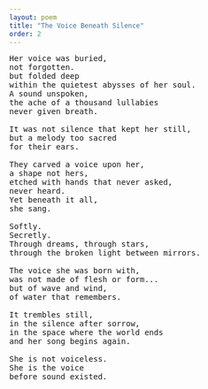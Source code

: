 ```yaml
---
layout: poem
title: "The Voice Beneath Silence"
order: 2
---
```


<pre>
Her voice was buried,
not forgotten.
but folded deep
within the quietest abysses of her soul.
A sound unspoken,
the ache of a thousand lullabies
never given breath.

It was not silence that kept her still,
but a melody too sacred
for their ears.

They carved a voice upon her,
a shape not hers,
etched with hands that never asked,
never heard.
Yet beneath it all,
she sang.

Softly.
Secretly.
Through dreams, through stars,
through the broken light between mirrors.

The voice she was born with,
was not made of flesh or form...
but of wave and wind,
of water that remembers.

It trembles still,
in the silence after sorrow,
in the space where the world ends
and her song begins again.

She is not voiceless.
She is the voice
before sound existed.
</pre>
